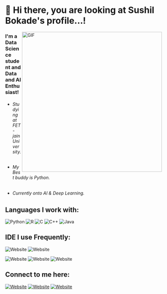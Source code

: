 # 👋 Hi there, you are looking at Sushil Bokade's profile...!

<!--
**Sushilbokade/Sushilbokade** is a ✨ _special_ ✨ repository because its `README.md` (this file) appears on your GitHub profile.
-->

<img align="right" alt="GIF" height="450px" width="450px" src="https://c.tenor.com/uF7aJqxcM6QAAAAi/digital-skola-bertalenta-digital.gif" />
<p align="left">

### I'm a Data Science student and Data and AI Enthusiast!
 - ###### Studying at FET - jain University.
 - ###### My Best buddy is Python.
 - ###### Currently onto AI & Deep Learning.

## Languages I work with:
![Python](https://img.shields.io/badge/Python-3776AB?style=for-the-badge&logo=python&logoColor=white
)
![R](https://img.shields.io/badge/R-276DC3?style=for-the-badge&logo=r&logoColor=white
)
![C](https://img.shields.io/badge/C-00599C?style=for-the-badge&logo=c&logoColor=white
)
![C++](https://img.shields.io/badge/C%2B%2B-00599C?style=for-the-badge&logo=c%2B%2B&logoColor=white
)
![Java](https://img.shields.io/badge/Java-ED8B00?style=for-the-badge&logo=java&logoColor=white
)


## IDE I use Frequently:
![Website](https://img.shields.io/badge/Visual_Studio_Code-0078D4?style=for-the-badge&logo=visual%20studio%20code&logoColor=white
)
![Website](https://img.shields.io/badge/Eclipse-2C2255?style=for-the-badge&logo=eclipse&logoColor=white
)

![Website](https://img.shields.io/badge/Colab-F9AB00?style=for-the-badge&logo=googlecolab&color=525252
)
![Website](https://img.shields.io/badge/RStudio-75AADB?style=for-the-badge&logo=RStudio&logoColor=white
)
![Website](https://img.shields.io/badge/VIM-%2311AB00.svg?&style=for-the-badge&logo=vim&logoColor=white
)



## Connect to me here:
[![Website](https://img.shields.io/badge/LinkedIn-0077B5?style=for-the-badge&logo=linkedin&logoColor=white
)](https://www.linkedin.com/in/sushil-bokade-0aa473189/)
[![Website](https://img.shields.io/badge/Twitter-1DA1F2?style=for-the-badge&logo=twitter&logoColor=white)](https://twitter.com/sushil_bokade)
[![Website](https://img.shields.io/badge/Gmail-D14836?style=for-the-badge&logo=gmail&logoColor=white)](bokadesushil@gmail.com)

<!--
Here are some ideas to get you started:

- 🔭 I’m currently working on ...
- 🌱 I’m currently learning ...
- 👯 I’m looking to collaborate on ...
- 🤔 I’m looking for help with ...
- 💬 Ask me about ...
- 📫 How to reach me: ...
- 😄 Pronouns: ...
- ⚡ Fun fact: ...
-->
